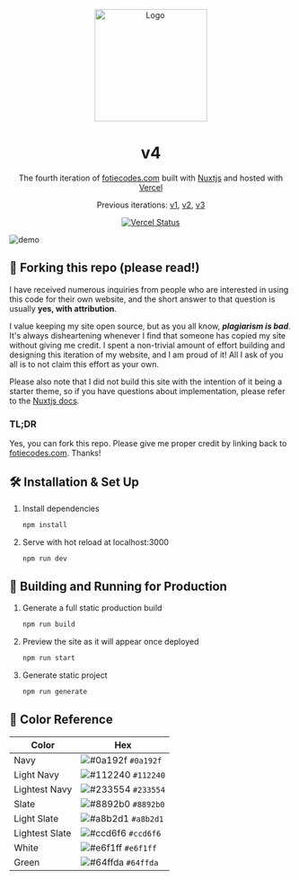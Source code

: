 <div align="center">
  <img alt="Logo" src="https://user-images.githubusercontent.com/42372656/232194049-b3ae2f4b-7601-46ef-8581-80b1ba16cf4a.svg" width="200" />
</div>
<h1 align="center">
v4
</h1>
<p align="center">
  The fourth iteration of <a href="https://fotiecodes.com" target="_blank">fotiecodes.com</a> built with <a href="https://www.nuxtjs.org/" target="_blank">Nuxtjs</a> and hosted with <a href="https://www.vercel.com/" target="_blank">Vercel</a>
</p>
<p align="center">
  Previous iterations:
  <a href="https://github.com/FotieMConstant/fotiemconstant.github.io/tree/master" target="_blank">v1</a>,
  <a href="https://github.com/FotieMConstant/fotiemconstant.github.io/tree/vue-portfolio" target="_blank">v2</a>,
  <a href="https://github.com/FotieMConstant/fotiemconstant.github.io/tree/nuxt-portfolio" target="_blank">v3</a>
</p>
<p align="center">
  <a href="https://vercel.com/fotiemconstant/fotiecodes/deployments" target="_blank">
    <img src="https://vercelbadge.vercel.app/api/FotieMConstant/portfolio-v4?style=for-the-badge" alt="Vercel Status" />
  </a>
</p>

![demo](https://user-images.githubusercontent.com/42372656/232194207-15ede500-c7f6-4824-90f3-7f2e831d78f0.png)

## 🚨 Forking this repo (please read!)
I have received numerous inquiries from people who are interested in using this code for their own website, and the short answer to that question is usually **yes, with attribution**.

I value keeping my site open source, but as you all know, _**plagiarism is bad**_. It's always disheartening whenever I find that someone has copied my site without giving me credit. I spent a non-trivial amount of effort building and designing this iteration of my website, and I am proud of it! All I ask of you all is to not claim this effort as your own.

Please also note that I did not build this site with the intention of it being a starter theme, so if you have questions about implementation, please refer to the [Nuxtjs docs](https://www.nuxtjs.org/docs/).

### TL;DR

Yes, you can fork this repo. Please give me proper credit by linking back to [fotiecodes.com](https://fotiecodes.com). Thanks!

## 🛠 Installation & Set Up

1. Install dependencies

   ```sh
   npm install
   ```

2. Serve with hot reload at localhost:3000

   ```sh
   npm run dev
   ```

## 🚀 Building and Running for Production

1. Generate a full static production build

   ```sh
   npm run build
   ```

2. Preview the site as it will appear once deployed

   ```sh
   npm run start
   ```

3. Generate static project

   ```sh
   npm run generate
   ```
## 🎨 Color Reference

| Color          | Hex                                                                |
| -------------- | ------------------------------------------------------------------ |
| Navy           | ![#0a192f](https://via.placeholder.com/10/0a192f?text=+) `#0a192f` |
| Light Navy     | ![#112240](https://via.placeholder.com/10/0a192f?text=+) `#112240` |
| Lightest Navy  | ![#233554](https://via.placeholder.com/10/303C55?text=+) `#233554` |
| Slate          | ![#8892b0](https://via.placeholder.com/10/8892b0?text=+) `#8892b0` |
| Light Slate    | ![#a8b2d1](https://via.placeholder.com/10/a8b2d1?text=+) `#a8b2d1` |
| Lightest Slate | ![#ccd6f6](https://via.placeholder.com/10/ccd6f6?text=+) `#ccd6f6` |
| White          | ![#e6f1ff](https://via.placeholder.com/10/e6f1ff?text=+) `#e6f1ff` |
| Green          | ![#64ffda](https://via.placeholder.com/10/64ffda?text=+) `#64ffda` |
